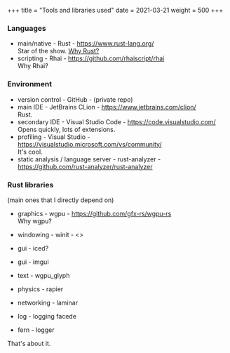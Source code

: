 +++
title = "Tools and libraries used"
date = 2021-03-21
weight = 500
+++

### Languages
- main/native - Rust - <https://www.rust-lang.org/>  
  Star of the show.
  [Why Rust?](../../blog/why-rust)
- scripting - Rhai - <https://github.com/rhaiscript/rhai>  
  Why Rhai?

### Environment
- version control - GitHub - (private repo)
- main IDE - JetBrains CLion - <https://www.jetbrains.com/clion/>  
  Rust.
- secondary IDE - Visual Studio Code - <https://code.visualstudio.com/>  
  Opens quickly, lots of extensions.
- profiling - Visual Studio - <https://visualstudio.microsoft.com/vs/community/>  
  It's cool.
- static analysis / language server - rust-analyzer - <https://github.com/rust-analyzer/rust-analyzer>

### Rust libraries
(main ones that I directly depend on)
- graphics - wgpu - <https://github.com/gfx-rs/wgpu-rs>  
  Why wgpu?
- windowing - winit - <>
- gui - iced?
- gui - imgui
- text - wgpu_glyph

- physics - rapier

- networking - laminar

- log - logging facede
- fern - logger

  
That's about it.

